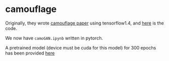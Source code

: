 # camouflage

Originally, they wrote [camouflage paper](https://besjournals.onlinelibrary.wiley.com/doi/full/10.1111/2041-210X.13334) using tensorflow1.4, and [here](https://gitlab.com/asb-lab/camogan) is the code.

We now have `camoGAN.ipynb` written in pytorch.

A pretrained model (device must be cuda for this model) for 300 epochs has been provided [here](https://drive.google.com/file/d/1kWLym52VTGsuiIvavmkJJkDN0MtEu_eK/view?usp=sharing) 

